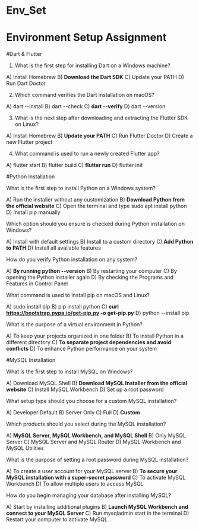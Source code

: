 # Env_Set

# Environment Setup Assignment

#Dart & Flutter

1. What is the first step for installing Dart on a Windows machine?

A) Install Homebrew
B) **Download the Dart SDK**
C) Update your PATH
D) Run Dart Doctor


2. Which command verifies the Dart installation on macOS?

A) dart --install
B) dart --check
C) **dart --verify**
D) dart --version


3. What is the next step after downloading and extracting the Flutter SDK on Linux?

A) Install Homebrew
B) **Update your PATH**
C) Run Flutter Doctor
D) Create a new Flutter project


4. What command is used to run a newly created Flutter app?

A) flutter start
B) flutter build
C) **flutter run**
D) flutter init


#Python Installation

What is the first step to install Python on a Windows system?

A) Run the installer without any customization
B) **Download Python from the official website**
C) Open the terminal and type sudo apt install python
D) Install pip manually

Which option should you ensure is checked during Python installation on Windows?

A) Install with default settings
B) Install to a custom directory
C) **Add Python to PATH**
D) Install all available features

How do you verify Python installation on any system?

A) **By running python --version**
B) By restarting your computer
C) By opening the Python installer again
D) By checking the Programs and Features in Control Panel

What command is used to install pip on macOS and Linux?

A) sudo install pip
B) pip install python
C) **curl https://bootstrap.pypa.io/get-pip.py -o get-pip.py**
D) python --install pip

What is the purpose of a virtual environment in Python?

A) To keep your projects organized in one folder
B) To install Python in a different directory
C) **To separate project dependencies and avoid conflicts**
D) To enhance Python performance on your system

#MySQL Installation

What is the first step to install MySQL on Windows?

A) Download MySQL Shell
B) **Download MySQL Installer from the official website**
C) Install MySQL Workbench
D) Set up a root password

What setup type should you choose for a custom MySQL installation?

A) Developer Default
B) Server Only
C) Full
D) **Custom**

Which products should you select during the MySQL installation?

A) **MySQL Server, MySQL Workbench, and MySQL Shell**
B) Only MySQL Server
C) MySQL Server and MySQL Router
D) MySQL Workbench and MySQL Utilities

What is the purpose of setting a root password during MySQL installation?

A) To create a user account for your MySQL server
B) **To secure your MySQL installation with a super-secret password**
C) To activate MySQL Workbench
D) To allow multiple users to access MySQL

How do you begin managing your database after installing MySQL?

A) Start by installing additional plugins
B) **Launch MySQL Workbench and connect to your MySQL Server**
C) Run mysqladmin start in the terminal
D) Restart your computer to activate MySQL
